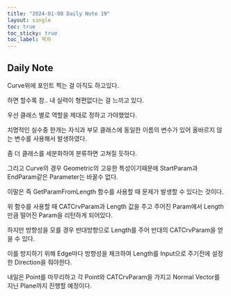 ```yaml
---
title: "2024-01-08 Daily Note 19"
layout: single
toc: true
toc_sticky: true
toc_label: 목차
---
```


## Daily Note

Curve위에 포인트 찍는 걸 아직도 하고있다.

하면 할수록 참.. 내 실력이 형편없다는 걸 느끼고 있다.

우선 클래스 별로 역할을 제대로 정하고 가야했었다.

치명적인 실수중 한개는 자식과 부모 클래스에 동일한 이름의 변수가 있어 올바르지 않는 변수를 사용해서 발생하였다.

좀 더 클래스를 세분화하여 분류하면 고쳐질 듯하다.

그리고 Curve의 경우 Geometric의 고유한 특성이기때문에 StartParam과 EndParam같은 Parameter는 바꿀수 없다. 

이말은 즉 GetParamFromLength 함수를 사용할 때 문제가 발생할 수 있다는 것이다. 

위 함수를 사용할 때 CATCrvParam과 Length 값을 주고 주어진 Param에서 Length 만큼 떨어진 Param을 리턴하게 되어있다. 

하지만 방향성을 모를 경우 반대방향으로 Length를 주어 반대의 CATCrvParam을 얻을 수 있다. 

이를 방지하기 위해 Edge마다 방향성을 체크하여 Length를 Input으로 주기전에 설정한 Direction을 줘야한다. 

내일은 Point를 마무리하고 각 Point와 CATCrvParam을 가지고 Normal Vector를 지닌 Plane까지 진행할 예정이다.
